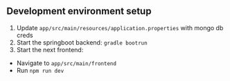 ## Development environment setup
1. Update `app/src/main/resources/application.properties` with mongo db creds
2. Start the springboot backend: `gradle bootrun`
2. Start the next frontend:
- Navigate to `app/src/main/frontend`
- Run `npm run dev`